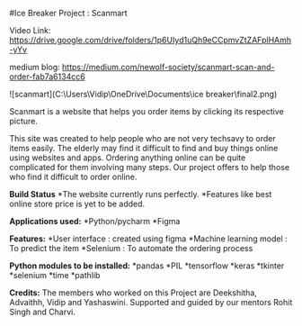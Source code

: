 #Ice Breaker Project : Scanmart

Video Link: https://drive.google.com/drive/folders/1p6UIyd1uQh9eCCpmvZtZAFplHAmh-yYv

medium blog: https://medium.com/newolf-society/scanmart-scan-and-order-fab7a6134cc6

![scanmart](C:\Users\Vidip\OneDrive\Documents\ice breaker\final2.png)

Scanmart is a website that helps you order items by clicking its respective picture.


This site was created to help people who are not very techsavy to order items easily.
The elderly may find it difficult to find and buy things online using websites and apps.
Ordering anything online can be quite complicated for them involving many steps.
Our project offers to help those who find it difficult to order online.

**Build Status**
*The website currently runs perfectly.
*Features like best online store price is yet to be added.

**Applications used:**
*Python/pycharm
*Figma

**Features:**
*User interface : created using figma
*Machine learning model : To predict the item
*Selenium : To automate the ordering process

**Python modules to be installed:**
*pandas
*PIL
*tensorflow
*keras
*tkinter
*selenium
*time
*pathlib

**Credits:**
The members who worked on this Project are Deekshitha, Advaithh, Vidip and Yashaswini.
Supported and guided by our mentors Rohit Singh and Charvi.
